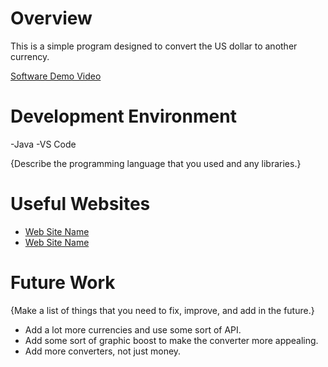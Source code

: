 # Overview

This is a simple program designed to convert the US dollar to another currency.


[Software Demo Video](http://youtube.link.goes.here)

# Development Environment

-Java
-VS Code

{Describe the programming language that you used and any libraries.}

# Useful Websites

- [Web Site Name](https://www.w3schools.com/java/default.asp)
- [Web Site Name](https://beginnersbook.com/java-collections-tutorials/)

# Future Work

{Make a list of things that you need to fix, improve, and add in the future.}

- Add a lot more currencies and use some sort of API.
- Add some sort of graphic boost to make the converter more appealing.
- Add more converters, not just money.
